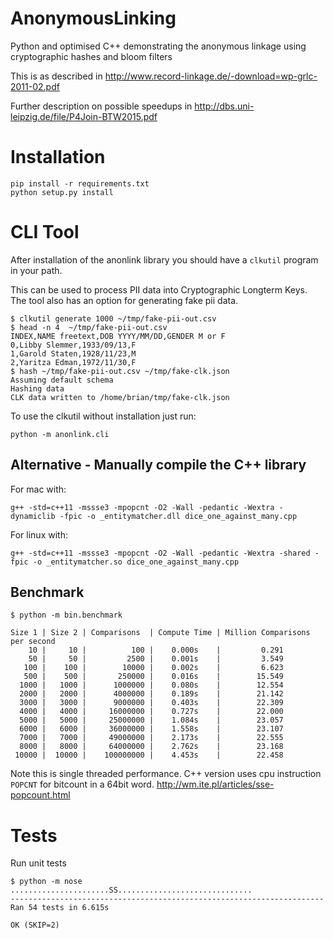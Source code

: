 # AnonymousLinking

Python and optimised C++ demonstrating the anonymous linkage using cryptographic hashes and bloom filters

This is as described in http://www.record-linkage.de/-download=wp-grlc-2011-02.pdf

Further description on possible speedups in http://dbs.uni-leipzig.de/file/P4Join-BTW2015.pdf


# Installation

    pip install -r requirements.txt
    python setup.py install


# CLI Tool

After installation of the anonlink library you should have a `clkutil` program in your path.

This can be used to process PII data into Cryptographic Longterm Keys. The tool also has an 
option for generating fake pii data.


    $ clkutil generate 1000 ~/tmp/fake-pii-out.csv
    $ head -n 4  ~/tmp/fake-pii-out.csv
    INDEX,NAME freetext,DOB YYYY/MM/DD,GENDER M or F
    0,Libby Slemmer,1933/09/13,F
    1,Garold Staten,1928/11/23,M
    2,Yaritza Edman,1972/11/30,F
    $ hash ~/tmp/fake-pii-out.csv ~/tmp/fake-clk.json
    Assuming default schema
    Hashing data
    CLK data written to /home/brian/tmp/fake-clk.json

To use the clkutil without installation just run:

    python -m anonlink.cli


    

## Alternative - Manually compile the C++ library

For mac with:

    g++ -std=c++11 -mssse3 -mpopcnt -O2 -Wall -pedantic -Wextra -dynamiclib -fpic -o _entitymatcher.dll dice_one_against_many.cpp

For linux with:

    g++ -std=c++11 -mssse3 -mpopcnt -O2 -Wall -pedantic -Wextra -shared -fpic -o _entitymatcher.so dice_one_against_many.cpp

## Benchmark

```
$ python -m bin.benchmark

Size 1 | Size 2 | Comparisons  | Compute Time | Million Comparisons per second
    10 |     10 |          100 |    0.000s    |         0.291
    50 |     50 |         2500 |    0.001s    |         3.549
   100 |    100 |        10000 |    0.002s    |         6.623
   500 |    500 |       250000 |    0.016s    |        15.549
  1000 |   1000 |      1000000 |    0.080s    |        12.554
  2000 |   2000 |      4000000 |    0.189s    |        21.142
  3000 |   3000 |      9000000 |    0.403s    |        22.309
  4000 |   4000 |     16000000 |    0.727s    |        22.000
  5000 |   5000 |     25000000 |    1.084s    |        23.057
  6000 |   6000 |     36000000 |    1.558s    |        23.107
  7000 |   7000 |     49000000 |    2.173s    |        22.555
  8000 |   8000 |     64000000 |    2.762s    |        23.168
 10000 |  10000 |    100000000 |    4.453s    |        22.458

```

Note this is single threaded performance. C++ version uses cpu instruction `POPCNT` for bitcount 
in a 64bit word. http://wm.ite.pl/articles/sse-popcount.html

# Tests

Run unit tests

```
$ python -m nose
......................SS..............................
----------------------------------------------------------------------
Ran 54 tests in 6.615s

OK (SKIP=2)
```

